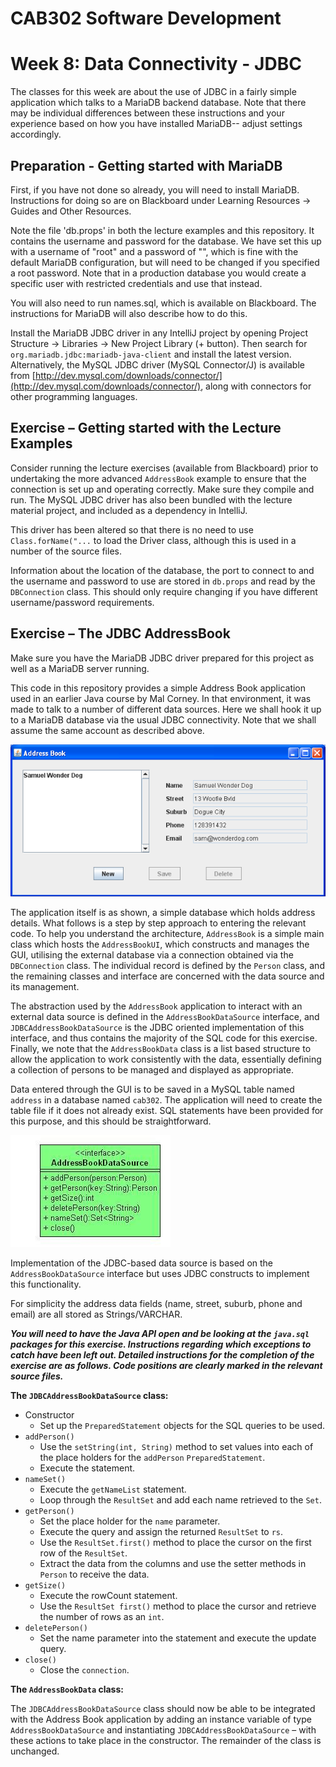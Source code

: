 CAB302 Software Development
===========================

# Week 8: Data Connectivity - JDBC

The classes for this week are about the use of JDBC in a fairly simple application which talks to a MariaDB backend 
database. Note that there may be individual differences between these instructions and your experience based on how you have installed MariaDB-- adjust settings accordingly.

## Preparation - Getting started with MariaDB

First, if you have not done so already, you will need to install MariaDB. Instructions for doing so are on Blackboard under Learning Resources -> Guides and Other Resources.

Note the file 'db.props' in both the lecture examples and this repository. It contains the username and password for the
database. We have set this up with a username of "root" and a password of "", which is fine with the default MariaDB configuration, but will need to be changed if you specified a root password. Note that in a production database you would create a specific user with restricted credentials and use that instead.

You will also need to run names.sql, which is available on Blackboard. The instructions for MariaDB will also describe how to do this.

Install the MariaDB JDBC driver in any IntelliJ project by opening Project Structure -> Libraries -> New Project Library (+ button). Then search for `org.mariadb.jdbc:mariadb-java-client` and install the latest version.
Alternatively, the MySQL JDBC driver (MySQL Connector/J) is available from [http://dev.mysql.com/downloads/connector/](http://dev.mysql.com/downloads/connector/), along with connectors for 
other programming languages.

## Exercise – Getting started with the Lecture Examples

Consider running the lecture exercises (available from Blackboard) prior to undertaking the more 
advanced `AddressBook` example to ensure that the connection is set up and operating correctly. Make sure they 
compile and run. The MySQL JDBC driver has also been bundled with the lecture material project, and included as a dependency in IntelliJ.

This driver has been altered so that there is no need to use `Class.forName("...` to load the Driver class, although 
this is used in a number of the source files.

Information about the location of the database, the port to connect to and the username and password to use are stored in `db.props` and read by the `DBConnection` class. This should only require changing if you have different username/password requirements.

## Exercise – The JDBC AddressBook

Make sure you have the MariaDB JDBC driver prepared for this project as well as a MariaDB server running.

This code in this repository provides a simple Address Book application used in an earlier Java course by Mal Corney. 
In that environment, it was made to talk to a number of different data sources. Here we shall hook it up to a MariaDB
database via the usual JDBC connectivity. Note that we shall assume the same account as described above.

![Samuel Wonder Dog](imgs/img0.png)

The application itself is as shown, a simple database which holds address details. What follows is a step by step 
approach to entering the relevant code. To help you understand the architecture, `AddressBook` is a simple main class 
which hosts the `AddressBookUI`, which constructs and manages the GUI, utilising the external database via a 
connection obtained via the `DBConnection` class. The individual record is defined by the `Person` class, and the 
remaining classes and interface are concerned with the data source and its management.

The abstraction used by the `AddressBook` application to interact with an external data source is defined in the 
`AddressBookDataSource` interface, and `JDBCAddressBookDataSource` is the JDBC oriented implementation of this 
interface, and thus contains the majority of the SQL code for this exercise. Finally, we note that the `AddressBookData` 
class is a list based structure to allow the application to work consistently with the data, essentially defining a 
collection of persons to be managed and displayed as appropriate.

Data entered through the GUI is to be saved in a MySQL table named `address` in a database named `cab302`. The 
application will need to create the table file if it does not already exist. SQL statements have been provided for 
this purpose, and this should be straightforward.

![`AddressBookDataSource`](imgs/img1.png)

Implementation of the JDBC-based data source is based on the `AddressBookDataSource` interface but uses JDBC constructs 
to implement this functionality.

For simplicity the address data fields (name, street, suburb, phone and email) are all stored as Strings/VARCHAR.

***You will need to have the Java API open and be looking at the `java.sql` packages for this exercise. Instructions 
regarding which exceptions to catch have been left out. Detailed instructions for the completion of the exercise are 
as follows. Code positions are clearly marked in the relevant source files.***

**The `JDBCAddressBookDataSource` class:**

  - Constructor
    - Set up the `PreparedStatement` objects for the SQL queries to be used.
  - `addPerson()`
    - Use the `setString(int, String)` method to set values into each of the place holders for the `addPerson` 
      `PreparedStatement`.
    - Execute the statement.
  - `nameSet()`
    - Execute the `getNameList` statement.
    - Loop through the `ResultSet` and add each  name retrieved to the `Set`.
  - `getPerson()`
    - Set the place holder for the `name` parameter.
    - Execute the query and assign the returned `ResultSet` to `rs`.
    - Use the `ResultSet.first()` method to place the cursor on the first row of the `ResultSet`.
    - Extract the data from the columns and use the setter methods in `Person` to receive the data.
  - `getSize()`
    - Execute the rowCount statement.
    - Use the `ResultSet first()` method to place the cursor and retrieve the number of rows as an `int`.
  - `deletePerson()`
    - Set the name parameter into the statement and execute the update query.
  - `close()`
    - Close the `connection`.

**The `AddressBookData` class:**

The `JDBCAddressBookDataSource` class should now be able to be integrated with the Address Book application by adding 
an instance variable of type `AddressBookDataSource` and instantiating `JDBCAddressBookDataSource` – with these 
actions to take place in the constructor. The remainder of the class is unchanged.
